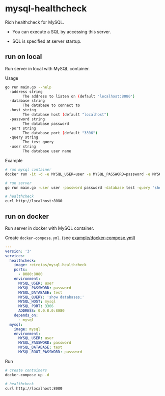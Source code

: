 # mysql-healthcheck
Rich healthcheck for MySQL.

- You can execute a SQL by accessing this server.

- SQL is specified at server startup.


## run on local
Run server in local with MySQL container.

Usage
```sh
go run main.go --help
  -address string
    	The address to listen on (default "localhost:8080")
  -database string
    	The database to connect to
  -host string
    	The database host (default "localhost")
  -password string
    	The database password
  -port string
    	The database port (default "3306")
  -query string
    	The test query
  -user string
    	The database user name
```

Example
```sh
# run mysql container
docker run -it -d -e MYSQL_USER=user -e MYSQL_PASSWORD=password -e MYSQL_DATABASE=test -e MYSQL_ROOT_PASSWORD=passord -p 3306:3306 --name mysql mysql

# run server
go run main.go -user user -password password -database test -query "show databases;" -host localhost

# healthcheck
curl http://localhost:8080
```


## run on docker
Run server in docker with MySQL container.

Create `docker-compose.yml`. (see [example/docker-compose.yml](/example/docker-compose.yml))
```yaml
---
version: '3'
services:
  healthcheck:
    image: reireias/mysql-healthcheck
    ports:
      - 8080:8080
    environment:
      MYSQL_USER: user
      MYSQL_PASSWORD: password
      MYSQL_DATABASE: test
      MYSQL_QUERY: 'show databases;'
      MYSQL_HOST: mysql
      MYSQL_PORT: 3306
      ADDRESS: 0.0.0.0:8080
    depends_on:
      - mysql
  mysql:
    image: mysql
    environment:
      MYSQL_USER: user
      MYSQL_PASSWORD: password
      MYSQL_DATABASE: test
      MYSQL_ROOT_PASSWORD: password
```

Run
```sh
# create containers
docker-compose up -d

# healthcheck
curl http://localhost:8080
```
